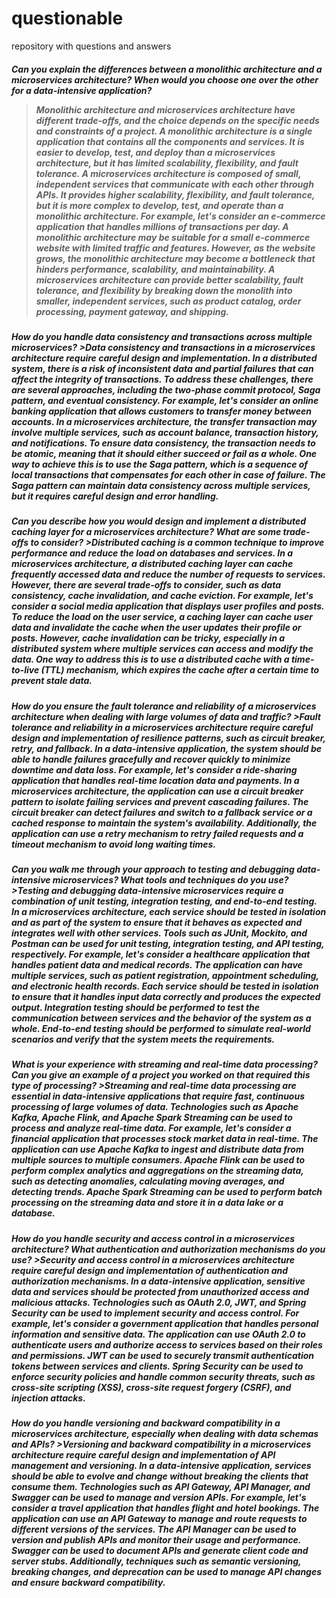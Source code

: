 # questionable
repository with questions and answers


<h5> Can you explain the differences between a monolithic architecture and a microservices architecture? When would you choose one over the other for a data-intensive application?

>Monolithic architecture and microservices architecture have different trade-offs, and the choice depends on the specific needs and constraints of a project. A monolithic architecture is a single application that contains all the components and services. It is easier to develop, test, and deploy than a microservices architecture, but it has limited scalability, flexibility, and fault tolerance. A microservices architecture is composed of small, independent services that communicate with each other through APIs. It provides higher scalability, flexibility, and fault tolerance, but it is more complex to develop, test, and operate than a monolithic architecture.
For example, let's consider an e-commerce application that handles millions of transactions per day. A monolithic architecture may be suitable for a small e-commerce website with limited traffic and features. However, as the website grows, the monolithic architecture may become a bottleneck that hinders performance, scalability, and maintainability. A microservices architecture can provide better scalability, fault tolerance, and flexibility by breaking down the monolith into smaller, independent services, such as product catalog, order processing, payment gateway, and shipping.

</h5>

<h5>How do you handle data consistency and transactions across multiple microservices?
>Data consistency and transactions in a microservices architecture require careful design and implementation. In a distributed system, there is a risk of inconsistent data and partial failures that can affect the integrity of transactions. To address these challenges, there are several approaches, including the two-phase commit protocol, Saga pattern, and eventual consistency.
For example, let's consider an online banking application that allows customers to transfer money between accounts. In a microservices architecture, the transfer transaction may involve multiple services, such as account balance, transaction history, and notifications. To ensure data consistency, the transaction needs to be atomic, meaning that it should either succeed or fail as a whole. One way to achieve this is to use the Saga pattern, which is a sequence of local transactions that compensates for each other in case of failure. The Saga pattern can maintain data consistency across multiple services, but it requires careful design and error handling.
</h5>


<h5>Can you describe how you would design and implement a distributed caching layer for a microservices architecture? What are some trade-offs to consider?
>Distributed caching is a common technique to improve performance and reduce the load on databases and services. In a microservices architecture, a distributed caching layer can cache frequently accessed data and reduce the number of requests to services. However, there are several trade-offs to consider, such as data consistency, cache invalidation, and cache eviction.
For example, let's consider a social media application that displays user profiles and posts. To reduce the load on the user service, a caching layer can cache user data and invalidate the cache when the user updates their profile or posts. However, cache invalidation can be tricky, especially in a distributed system where multiple services can access and modify the data. One way to address this is to use a distributed cache with a time-to-live (TTL) mechanism, which expires the cache after a certain time to prevent stale data.
</h5>

<h5>How do you ensure the fault tolerance and reliability of a microservices architecture when dealing with large volumes of data and traffic?
>Fault tolerance and reliability in a microservices architecture require careful design and implementation of resilience patterns, such as circuit breaker, retry, and fallback. In a data-intensive application, the system should be able to handle failures gracefully and recover quickly to minimize downtime and data loss.
For example, let's consider a ride-sharing application that handles real-time location data and payments. In a microservices architecture, the application can use a circuit breaker pattern to isolate failing services and prevent cascading failures. The circuit breaker can detect failures and switch to a fallback service or a cached response to maintain the system's availability. Additionally, the application can use a retry mechanism to retry failed requests and a timeout mechanism to avoid long waiting times.
</h5>


<h5>Can you walk me through your approach to testing and debugging data-intensive microservices? What tools and techniques do you use?
>Testing and debugging data-intensive microservices require a combination of unit testing, integration testing, and end-to-end testing. In a microservices architecture, each service should be tested in isolation and as part of the system to ensure that it behaves as expected and integrates well with other services. Tools such as JUnit, Mockito, and Postman can be used for unit testing, integration testing, and API testing, respectively.  For example, let's consider a healthcare application that handles patient data and medical records. The application can have multiple services, such as patient registration, appointment scheduling, and electronic health records. Each service should be tested in isolation to ensure that it handles input data correctly and produces the expected output. Integration testing should be performed to test the communication between services and the behavior of the system as a whole. End-to-end testing should be performed to simulate real-world scenarios and verify that the system meets the requirements.
</h5>

<h5>What is your experience with streaming and real-time data processing? Can you give an example of a project you worked on that required this type of processing?
>Streaming and real-time data processing are essential in data-intensive applications that require fast, continuous processing of large volumes of data. Technologies such as Apache Kafka, Apache Flink, and Apache Spark Streaming can be used to process and analyze real-time data. For example, let's consider a financial application that processes stock market data in real-time. The application can use Apache Kafka to ingest and distribute data from multiple sources to multiple consumers. Apache Flink can be used to perform complex analytics and aggregations on the streaming data, such as detecting anomalies, calculating moving averages, and detecting trends. Apache Spark Streaming can be used to perform batch processing on the streaming data and store it in a data lake or a database.
</h5>

<h5>How do you handle security and access control in a microservices architecture? What authentication and authorization mechanisms do you use?
>Security and access control in a microservices architecture require careful design and implementation of authentication and authorization mechanisms. In a data-intensive application, sensitive data and services should be protected from unauthorized access and malicious attacks. Technologies such as OAuth 2.0, JWT, and Spring Security can be used to implement security and access control. For example, let's consider a government application that handles personal information and sensitive data. The application can use OAuth 2.0 to authenticate users and authorize access to services based on their roles and permissions. JWT can be used to securely transmit authentication tokens between services and clients. Spring Security can be used to enforce security policies and handle common security threats, such as cross-site scripting (XSS), cross-site request forgery (CSRF), and injection attacks.
</h5>

<h5>How do you handle versioning and backward compatibility in a microservices architecture, especially when dealing with data schemas and APIs?
>Versioning and backward compatibility in a microservices architecture require careful design and implementation of API management and versioning. In a data-intensive application, services should be able to evolve and change without breaking the clients that consume them. Technologies such as API Gateway, API Manager, and Swagger can be used to manage and version APIs.
For example, let's consider a travel application that handles flight and hotel bookings. The application can use an API Gateway to manage and route requests to different versions of the services. The API Manager can be used to version and publish APIs and monitor their usage and performance. Swagger can be used to document APIs and generate client code and server stubs. Additionally, techniques such as semantic versioning, breaking changes, and deprecation can be used to manage API changes and ensure backward compatibility.
</h5>